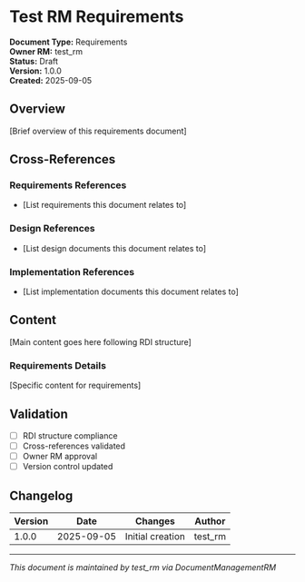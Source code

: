 # Test RM Requirements

**Document Type:** Requirements  
**Owner RM:** test_rm  
**Status:** Draft  
**Version:** 1.0.0  
**Created:** 2025-09-05  

## Overview

[Brief overview of this requirements document]

## Cross-References

### Requirements References
- [List requirements this document relates to]

### Design References  
- [List design documents this document relates to]

### Implementation References
- [List implementation documents this document relates to]

## Content

[Main content goes here following RDI structure]

### Requirements Details

[Specific content for requirements]

## Validation

- [ ] RDI structure compliance
- [ ] Cross-references validated
- [ ] Owner RM approval
- [ ] Version control updated

## Changelog

| Version | Date | Changes | Author |
|---------|------|---------|--------|
| 1.0.0 | 2025-09-05 | Initial creation | test_rm |

---
*This document is maintained by test_rm via DocumentManagementRM*
